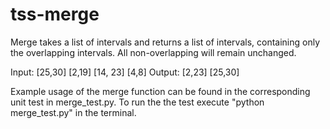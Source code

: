 # tss-merge

Merge takes a list of intervals and returns a list of intervals, containing only the overlapping intervals. All non-overlapping will remain unchanged.

Input: [25,30] [2,19] [14, 23] [4,8]  Output: [2,23] [25,30]

Example usage of the merge function can be found in the corresponding unit test in merge_test.py. To run the the test execute "python merge_test.py" in the terminal.
